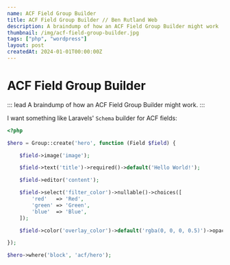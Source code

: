 ```yaml
---
name: ACF Field Group Builder
title: ACF Field Group Builder // Ben Rutland Web
description: A braindump of how an ACF Field Group Builder might work
thumbnail: /img/acf-field-group-builder.jpg
tags: ["php", "wordpress"]
layout: post
createdAt: 2024-01-01T00:00:00Z
---
```


# ACF Field Group Builder

::: lead
A braindump of how an ACF Field Group Builder might work.
:::

I want something like Laravels' `Schema` builder for ACF fields:

```php
<?php

$hero = Group::create('hero', function (Field $field) {

    $field->image('image');

    $field->text('title')->required()->default('Hello World!');

    $field->editor('content');

    $field->select('filter_color')->nullable()->choices([
        'red'   => 'Red',
        'green' => 'Green',
        'blue'  => 'Blue',
    ]);

    $field->color('overlay_color')->default('rgba(0, 0, 0, 0.5)')->opacity();

});

$hero->where('block', 'acf/hero');

```
